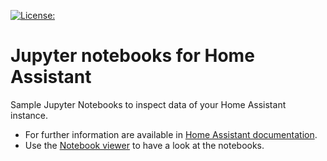 [![License:](https://img.shields.io/badge/License-Apache%202.0-blue.svg)](https://opensource.org/licenses/Apache-2.0)

# Jupyter notebooks for Home Assistant

Sample Jupyter Notebooks to inspect data of your Home Assistant instance.

- For further information are available in [Home Assistant documentation](https://home-assistant.io/docs/ecosystem/notebooks/).
- Use the [Notebook viewer](http://nbviewer.jupyter.org/github/home-assistant/home-assistant-notebooks/tree/master/) to have a look at the notebooks.
